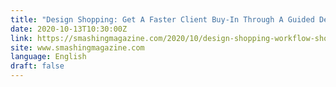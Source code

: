 ```yaml
---
title: "Design Shopping: Get A Faster Client Buy-In Through A Guided Design Showcase"
date: 2020-10-13T10:30:00Z
link: https://smashingmagazine.com/2020/10/design-shopping-workflow-showcase/?utm_medium=RSS&utm_source=news.12bit.vn
site: www.smashingmagazine.com
language: English
draft: false
---
```

